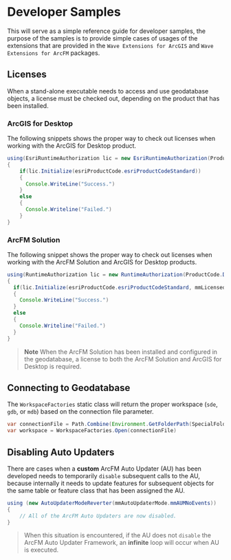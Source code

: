 # Developer Samples
This will serve as a simple reference guide for developer samples, the purpose of the samples is to provide simple cases of usages of the extensions that are provided in the `Wave Extensions for ArcGIS` and `Wave Extensions for ArcFM` packages.

## Licenses
When a stand-alone executable needs to access and use geodatabase objects, a license must be checked out, depending on the product that has been installed.

### ArcGIS for Desktop
The following snippets shows the proper way to check out licenses when working with the ArcGIS for Desktop product.

```java
using(EsriRuntimeAuthorization lic = new EsriRuntimeAuthorization(ProductCode.Desktop))
{
    if(lic.Initialize(esriProductCode.esriProductCodeStandard))
    {
      Console.WriteLine("Success.")
    }
    else
    {
      Console.Writeline("Failed.")
    }
}
```

### ArcFM Solution
The following snippet shows the proper way to check out licenses when working with the ArcFM Solution and ArcGIS for Desktop products.

```java
using(RuntimeAuthorization lic = new RuntimeAuthorization(ProductCode.Desktop))
{
  if(lic.Initialize(esriProductCode.esriProductCodeStandard, mmLicensedProductCode.mmLPArcFM))
  {
    Console.WriteLine("Success.")
  }
  else
  {
    Console.Writeline("Failed.")
  }
}
```
> **Note**
When the ArcFM Solution has been installed and configured in the geodatabase, a license to both the ArcFM Solution and ArcGIS for Desktop is required.

## Connecting to Geodatabase
The `WorkspaceFactories` static class will return the proper workspace (`sde`, `gdb`, or `mdb`) based on the connection file parameter.

```java
var connectionFile = Path.Combine(Environment.GetFolderPath(SpecialFolders.ApplicationData), "\\ESRI\\Desktop\\ArCatalog\\Minerville.gdb")
var workspace = WorkspaceFactories.Open(connectionFile)
```
## Disabling Auto Updaters
There are cases when a **custom** ArcFM Auto Updater (AU) has been developed needs to temporarily `disable` subsequent calls to the AU, because internally it needs to update features for subsequent objects for the same table or feature class that has been assigned the AU.

```java
using (new AutoUpdaterModeReverter(mmAutoUpdaterMode.mmAUMNoEvents))
{
    // All of the ArcFM Auto Updaters are now disabled.
}
```

> When this situation is encountered, if the AU does not `disable` the ArcFM Auto Updater Framework, an **infinite** loop will occur when AU is executed.
